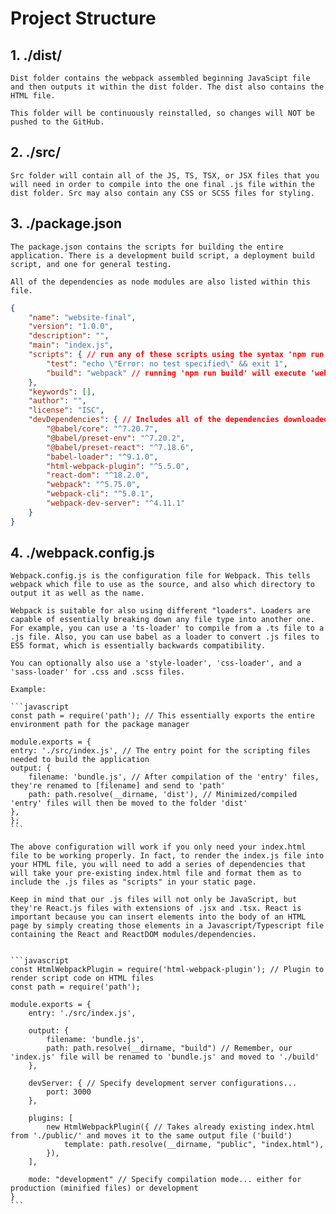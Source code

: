 # Project Structure

## 1. ./dist/

    Dist folder contains the webpack assembled beginning JavaScipt file and then outputs it within the dist folder. The dist also contains the HTML file. 

    This folder will be continuously reinstalled, so changes will NOT be pushed to the GitHub. 

## 2. ./src/

    Src folder will contain all of the JS, TS, TSX, or JSX files that you will need in order to compile into the one final .js file within the dist folder. Src may also contain any CSS or SCSS files for styling. 

## 3. ./package.json

    The package.json contains the scripts for building the entire application. There is a development build script, a deployment build script, and one for general testing. 

    All of the dependencies as node modules are also listed within this file. 

```json
{
    "name": "website-final",
    "version": "1.0.0",
    "description": "",
    "main": "index.js",
    "scripts": { // run any of these scripts using the syntax 'npm run [scriptName]' to execute the specified script. 
        "test": "echo \"Error: no test specified\" && exit 1",
        "build": "webpack" // running 'npm run build' will execute 'webpack' and build the files within webpack.config.js
    },
    "keywords": [],
    "author": "",
    "license": "ISC",
    "devDependencies": { // Includes all of the dependencies downloaded through "npm install ... --save-dev" 
        "@babel/core": "^7.20.7", 
        "@babel/preset-env": "^7.20.2",
        "@babel/preset-react": "^7.18.6",
        "babel-loader": "^9.1.0",
        "html-webpack-plugin": "^5.5.0",
        "react-dom": "^18.2.0",
        "webpack": "^5.75.0",
        "webpack-cli": "^5.0.1",
        "webpack-dev-server": "^4.11.1"
    }
}
```

## 4. ./webpack.config.js

    Webpack.config.js is the configuration file for Webpack. This tells webpack which file to use as the source, and also which directory to output it as well as the name. 

    Webpack is suitable for also using different "loaders". Loaders are capable of essentially breaking down any file type into another one. For example, you can use a 'ts-loader' to compile from a .ts file to a .js file. Also, you can use babel as a loader to convert .js files to ES5 format, which is essentially backwards compatibility. 

    You can optionally also use a 'style-loader', 'css-loader', and a 'sass-loader' for .css and .scss files. 

    Example: 

    ```javascript
    const path = require('path'); // This essentially exports the entire environment path for the package manager 

    module.exports = { 
    entry: './src/index.js', // The entry point for the scripting files needed to build the application 
    output: {
        filename: 'bundle.js', // After compilation of the 'entry' files, they're renamed to [filename] and send to 'path'
        path: path.resolve(__dirname, 'dist'), // Minimized/compiled 'entry' files will then be moved to the folder 'dist'
    },
    };
    ```

    The above configuration will work if you only need your index.html file to be working properly. In fact, to render the index.js file into your HTML file, you will need to add a series of dependencies that will take your pre-existing index.html file and format them as to include the .js files as "scripts" in your static page. 

    Keep in mind that our .js files will not only be JavaScript, but they're React.js files with extensions of .jsx and .tsx. React is important because you can insert elements into the body of an HTML page by simply creating those elements in a Javascript/Typescript file containing the React and ReactDOM modules/dependencies. 
 

    ```javascript
    const HtmlWebpackPlugin = require('html-webpack-plugin'); // Plugin to render script code on HTML files
    const path = require('path');

    module.exports = {
        entry: './src/index.js',

        output: {
            filename: 'bundle.js',
            path: path.resolve(__dirname, "build") // Remember, our 'index.js' file will be renamed to 'bundle.js' and moved to './build'
        },

        devServer: { // Specify development server configurations... 
            port: 3000
        },
        
        plugins: [
            new HtmlWebpackPlugin({ // Takes already existing index.html from './public/' and moves it to the same output file ('build')
                template: path.resolve(__dirname, "public", "index.html"), 
            }),
        ],

        mode: "development" // Specify compilation mode... either for production (minified files) or development 
    }
    ```
